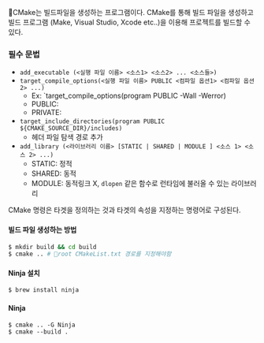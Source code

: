 CMake는 빌드파일을 생성하는 프로그램이다. CMake를 통해 빌드 파일을 생성하고 빌드 프로그램 (Make, Visual Studio, Xcode etc..)을 이용해 프로젝트를 빌드할 수 있다.


### 필수 문법

* `add_executable (<실행 파일 이름> <소스1> <소스2> ... <소스들>)`
* `target_compile_options(<실행 파일 이름> PUBLIC <컴파일 옵션1> <컴파일 옵션2> ...)`
	* Ex: `target_compile_options(program PUBLIC -Wall -Werror)
	* PUBLIC: 
	* PRIVATE:
* `target_include_directories(program PUBLIC ${CMAKE_SOURCE_DIR}/includes)`
	* 헤더 파일 탐색 경로 추가
* `add_library (<라이브러리 이름> [STATIC | SHARED | MODULE ] <소스 1> <소스 2> ...)`
	* STATIC: 정적
	* SHARED: 동적
	* MODULE: 동적링크 X, `dlopen` 같은 함수로 런타임에 불러올 수 있는 라이브러리


CMake 명령은 타겟을 정의하는 것과 타겟의 속성을 지정하는 명령어로 구성된다.
#### 빌드 파일 생성하는 방법

```zsh
$ mkdir build && cd build
$ cmake .. # root CMakeList.txt 경로를 지정해야함
```

#### Ninja 설치

```zsh
$ brew install ninja
```

#### Ninja

```
$ cmake .. -G Ninja
$ cmake --build .
```
